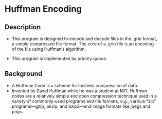 # Huffman Encoding

## Description

- This program is designed to encode and decode files in the .grin format, a simple compressed file format. The core of a .grin file is an encoding of the file using Huffman’s algorithm. 

- This program is implemented by priority queue.

## Background

- A Huffman Code is a scheme for lossless compression of data. 
- Invented by David Huffman while he was a student at MIT, Huffman codes are a relatively simple and open compression technique used in a variety of commonly-used programs and file formats, e.g., various “zip” programs—gzip, pkzip, and bzip2—and image formats like jpegs and pngs.
